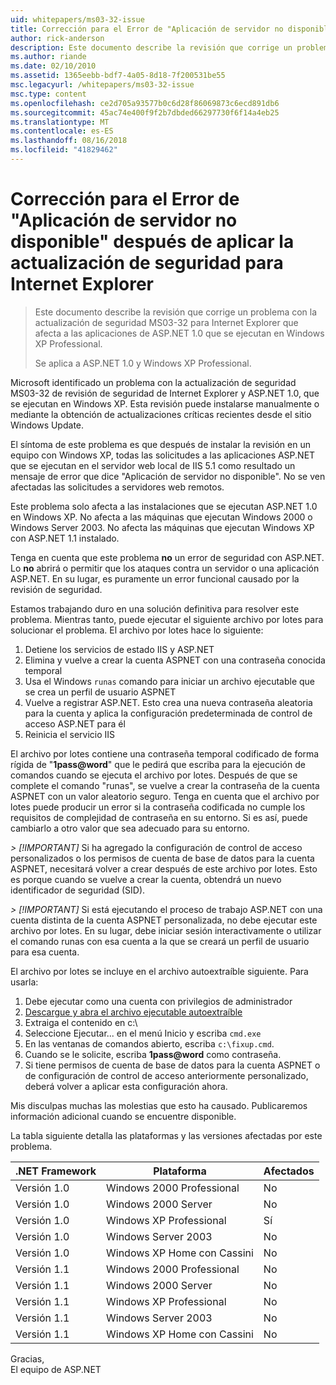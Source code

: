 ```yaml
---
uid: whitepapers/ms03-32-issue
title: Corrección para el Error de "Aplicación de servidor no disponible" después de aplicar la actualización de seguridad para Internet Explorer | Microsoft Docs
author: rick-anderson
description: Este documento describe la revisión que corrige un problema con la actualización de seguridad MS03-32 para Internet Explorer que afecta a las aplicaciones de ASP.NET 1.0 que se ejecutan en Wi...
ms.author: riande
ms.date: 02/10/2010
ms.assetid: 1365eebb-bdf7-4a05-8d18-7f200531be55
msc.legacyurl: /whitepapers/ms03-32-issue
msc.type: content
ms.openlocfilehash: ce2d705a93577b0c6d28f86069873c6ecd891db6
ms.sourcegitcommit: 45ac74e400f9f2b7dbded66297730f6f14a4eb25
ms.translationtype: MT
ms.contentlocale: es-ES
ms.lasthandoff: 08/16/2018
ms.locfileid: "41829462"
---
```

<a name="fix-for-server-application-unavailable-error-after-applying-security-update-for-ie"></a>Corrección para el Error de "Aplicación de servidor no disponible" después de aplicar la actualización de seguridad para Internet Explorer
====================
> Este documento describe la revisión que corrige un problema con la actualización de seguridad MS03-32 para Internet Explorer que afecta a las aplicaciones de ASP.NET 1.0 que se ejecutan en Windows XP Professional.
> 
> Se aplica a ASP.NET 1.0 y Windows XP Professional.


Microsoft identificado un problema con la actualización de seguridad MS03-32 de revisión de seguridad de Internet Explorer y ASP.NET 1.0, que se ejecutan en Windows XP. Esta revisión puede instalarse manualmente o mediante la obtención de actualizaciones críticas recientes desde el sitio Windows Update.

El síntoma de este problema es que después de instalar la revisión en un equipo con Windows XP, todas las solicitudes a las aplicaciones ASP.NET que se ejecutan en el servidor web local de IIS 5.1 como resultado un mensaje de error que dice "Aplicación de servidor no disponible". No se ven afectadas las solicitudes a servidores web remotos.

Este problema solo afecta a las instalaciones que se ejecutan ASP.NET 1.0 en Windows XP. No afecta a las máquinas que ejecutan Windows 2000 o Windows Server 2003. No afecta las máquinas que ejecutan Windows XP con ASP.NET 1.1 instalado.

Tenga en cuenta que este problema **no** un error de seguridad con ASP.NET. Lo **no** abrirá o permitir que los ataques contra un servidor o una aplicación ASP.NET. En su lugar, es puramente un error funcional causado por la revisión de seguridad.

Estamos trabajando duro en una solución definitiva para resolver este problema. Mientras tanto, puede ejecutar el siguiente archivo por lotes para solucionar el problema. El archivo por lotes hace lo siguiente:

1. Detiene los servicios de estado IIS y ASP.NET
2. Elimina y vuelve a crear la cuenta ASPNET con una contraseña conocida temporal
3. Usa el Windows `runas` comando para iniciar un archivo ejecutable que se crea un perfil de usuario ASPNET
4. Vuelve a registrar ASP.NET. Esto crea una nueva contraseña aleatoria para la cuenta y aplica la configuración predeterminada de control de acceso ASP.NET para él
5. Reinicia el servicio IIS

El archivo por lotes contiene una contraseña temporal codificado de forma rígida de "<strong>1pass@word</strong>" que le pedirá que escriba para la ejecución de comandos cuando se ejecuta el archivo por lotes. Después de que se complete el comando "runas", se vuelve a crear la contraseña de la cuenta ASPNET con un valor aleatorio seguro. Tenga en cuenta que el archivo por lotes puede producir un error si la contraseña codificada no cumple los requisitos de complejidad de contraseña en su entorno. Si es así, puede cambiarlo a otro valor que sea adecuado para su entorno.

*> [!IMPORTANT]* Si ha agregado la configuración de control de acceso personalizados o los permisos de cuenta de base de datos para la cuenta ASPNET, necesitará volver a crear después de este archivo por lotes. Esto es porque cuando se vuelve a crear la cuenta, obtendrá un nuevo identificador de seguridad (SID).

*> [!IMPORTANT]* Si está ejecutando el proceso de trabajo ASP.NET con una cuenta distinta de la cuenta ASPNET personalizada, no debe ejecutar este archivo por lotes. En su lugar, debe iniciar sesión interactivamente o utilizar el comando runas con esa cuenta a la que se creará un perfil de usuario para esa cuenta.

El archivo por lotes se incluye en el archivo autoextraíble siguiente. Para usarla:

1. Debe ejecutar como una cuenta con privilegios de administrador
2. [Descargue y abra el archivo ejecutable autoextraíble](ms03-32-issue/_static/fixup1.exe)
3. Extraiga el contenido en c:\
4. Seleccione Ejecutar... en el menú Inicio y escriba `cmd.exe`
5. En las ventanas de comandos abierto, escriba `c:\fixup.cmd`.
6. Cuando se le solicite, escriba <strong>1pass@word</strong> como contraseña.
7. Si tiene permisos de cuenta de base de datos para la cuenta ASPNET o de configuración de control de acceso anteriormente personalizado, deberá volver a aplicar esta configuración ahora.

Mis disculpas muchas las molestias que esto ha causado. Publicaremos información adicional cuando se encuentre disponible.

La tabla siguiente detalla las plataformas y las versiones afectadas por este problema.

| .NET Framework | Plataforma | Afectados |
| --- | --- | --- |
| Versión 1.0 | Windows 2000 Professional | No |
| Versión 1.0 | Windows 2000 Server | No |
| Versión 1.0 | Windows XP Professional | Sí |
| Versión 1.0 | Windows Server 2003 | No |
| Versión 1.0 | Windows XP Home con Cassini | No |
| Versión 1.1 | Windows 2000 Professional | No |
| Versión 1.1 | Windows 2000 Server | No |
| Versión 1.1 | Windows XP Professional | No |
| Versión 1.1 | Windows Server 2003 | No |
| Versión 1.1 | Windows XP Home con Cassini | No |

Gracias,   
 El equipo de ASP.NET
